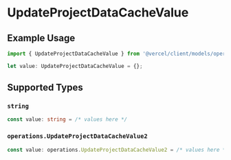 # UpdateProjectDataCacheValue

## Example Usage

```typescript
import { UpdateProjectDataCacheValue } from '@vercel/client/models/operations';

let value: UpdateProjectDataCacheValue = {};
```

## Supported Types

### `string`

```typescript
const value: string = /* values here */
```

### `operations.UpdateProjectDataCacheValue2`

```typescript
const value: operations.UpdateProjectDataCacheValue2 = /* values here */
```
